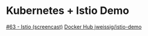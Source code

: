 # Kubernetes + Istio Demo

[#63 - Istio (screencast)](https://sysadmincasts.com/episodes/63-istio)
[Docker Hub jweissig/istio-demo](https://hub.docker.com/r/jweissig/istio-demo)
